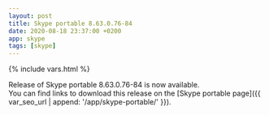 ```yaml
---
layout: post
title: Skype portable 8.63.0.76-84
date: 2020-08-18 23:37:00 +0200
app: skype
tags: [skype]
---
```

{% include vars.html %}

Release of Skype portable 8.63.0.76-84 is now available.<br />
You can find links to download this release on the [Skype portable page]({{ var_seo_url | append: '/app/skype-portable/' }}).
